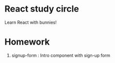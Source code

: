 # React study circle
Learn React with bunnies!

# Homework
1. signup-form : Intro component with sign-up form